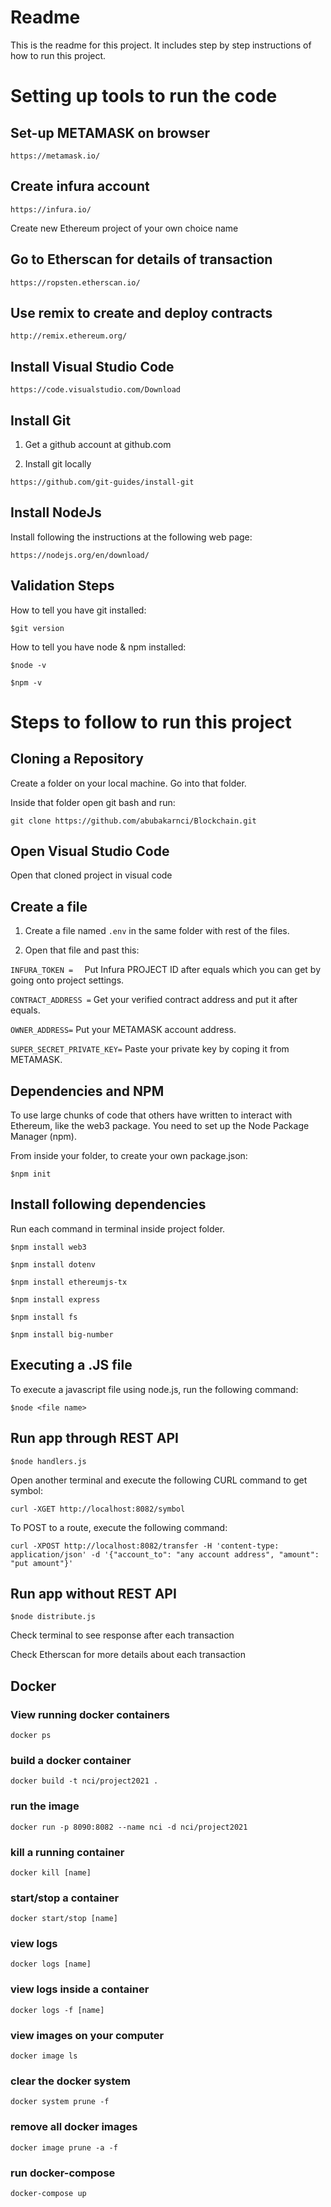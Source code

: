
# Readme #

This is the readme for this project. It includes step by step instructions of how to run this project.

# Setting up tools to run the code #

## Set-up METAMASK on browser ##

```https://metamask.io/```

## Create infura account ##

```https://infura.io/```

Create new Ethereum project of your own choice name

## Go to Etherscan for details of transaction ##

```https://ropsten.etherscan.io/```

## Use remix to create and deploy contracts ##

```http://remix.ethereum.org/```

## Install Visual Studio Code ##

```https://code.visualstudio.com/Download```

## Install Git ##

1. Get a github account at github.com

2. Install git locally

```https://github.com/git-guides/install-git```

## Install NodeJs ##

Install following the instructions at the following web page:

```https://nodejs.org/en/download/```

## Validation Steps ##

How to tell you have git installed:

```$git version```

How to tell you have node & npm installed:

```$node -v```

```$npm -v```

# Steps to follow to run this project #

## Cloning a Repository ##

Create a folder on your local machine.  Go into that folder.

Inside that folder open git bash and run:

```git clone https://github.com/abubakarnci/Blockchain.git```

## Open Visual Studio Code ##

Open that cloned project in visual code 

## Create a file ##

1. Create a file named ```.env``` in the same folder with rest of the files.

2. Open that file and past this:

```INFURA_TOKEN =  ``` 
Put Infura PROJECT ID after equals which you can get by going onto project settings.

```CONTRACT_ADDRESS =```
Get your verified contract address and put it after equals. 

```OWNER_ADDRESS=```
Put your METAMASK account address.

```SUPER_SECRET_PRIVATE_KEY=```
Paste your private key by coping it from METAMASK.   

## Dependencies and NPM ##

To use large chunks of code that others have written to interact with Ethereum, like the web3 package. You need to set up the Node Package Manager (npm).

From inside your folder, to create your own package.json:

```$npm init```

## Install following dependencies ##

Run each command in terminal inside project folder.

```$npm install web3 ```

```$npm install dotenv ```

```$npm install ethereumjs-tx ```

```$npm install express ```

```$npm install fs ```

```$npm install big-number ```

## Executing a .JS file ##

To execute a javascript file using node.js, run the following command:

```$node <file name>```

## Run app through REST API ##

```$node handlers.js ```

Open another terminal and execute the following CURL command to get symbol:

``` curl -XGET http://localhost:8082/symbol ```

To POST to a route, execute the following command:

``` curl -XPOST http://localhost:8082/transfer -H 'content-type: application/json' -d '{"account_to": "any account address", "amount": "put amount"}' ```

## Run app without REST API ##

```$node distribute.js ```

Check terminal to see response after each transaction

Check Etherscan for more details about each transaction



## Docker ##

### View running docker containers ###

```docker ps```

### build a docker container ###

```docker build -t nci/project2021 .```

### run the image ###

```docker run -p 8090:8082 --name nci -d nci/project2021```

### kill a running container ###
```docker kill [name]```

### start/stop a container ###
```docker start/stop [name]```

### view logs ###
```docker logs [name]```

### view logs inside a container ###
```docker logs -f [name]```

### view images on your computer ###
```docker image ls```

### clear the docker system ###
```docker system prune -f```

### remove all docker images ###
```docker image prune -a -f```

### run docker-compose ###
```docker-compose up```